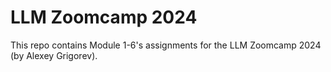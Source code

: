 # LLM Zoomcamp 2024
This repo contains Module 1-6's assignments for the LLM Zoomcamp 2024 (by Alexey Grigorev). 